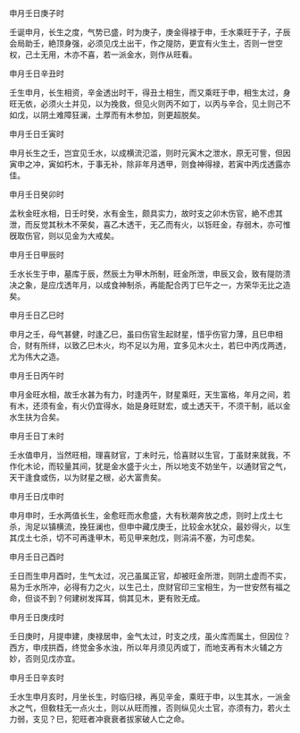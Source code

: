 申月壬日庚子时

壬诞申月，长生之度，气势已盛，时为庚子，庚金得禄于申，壬水乘旺于子，子辰会局助壬，絶顶身强，必须见戊土出干，作之隄防，更宜有火生土，否则一世空权，己土无用，木亦不喜，若一派金水，则作从旺看。

申月壬日辛丑时

壬生申月，长生相资，辛金透出时干，得丑土相生，而又乘旺于申，相生太过，身旺无依，必须火土并见，以为挽救，但见火则丙不如丁，以丙与辛合，见土则己不如戊，以阴土难障狂澜，土厚而有木参加，则更超脱矣。

申月壬日壬寅时

申月长生之壬，岂宜见壬水，以成横流氾滥，则时元寅木之泄水，原无可訾，但因寅申之冲，寅如朽木，于事无补，除非年月透甲，则食神得禄，若寅中丙戊透露亦佳。

申月壬日癸卯时

孟秋金旺水相，日壬时癸，水有金生，颇具实力，故时支之卯木伤官，絶不虑其泄，而反觉其秋木不荣矣，喜乙木透干，无乙而有火，以铄旺金，存弱木，亦可惟旣取伤官，则以见金为大戒矣。

申月壬日甲辰时

壬水长生于申，墓库于辰，然辰土为甲木所制，旺金所泄，申辰又会，致有隄防溃决之象，是应戊透年月，以成食神制杀，再能配合丙丁巳午之一，方荣华无比之造矣。

申月壬日乙巳时

申月之壬，母气甚健，时逢乙巳，虽曰伤官生起财星，惜乎伤官力薄，且巳申相合，财有所绊，以致乙巳木火，均不足以为用，宜多见木火土，若巳中丙戊两透，尤为伟大之造。

申月壬日丙午时

申月金旺水相，故壬水甚为有力，时逢丙午，财星乘旺，天生富格，年月之间，若有木，还须有金，有火仍宜得水，始是身旺财宏，或土透天干，不须干制，祇以金水生扶为合矣。

申月壬日丁未时

壬水值申月，当然旺相，理喜财官，丁未时元，恰喜财以生官，丁虽财来就我，不作化木论，而较量其间，犹是金水盛于火土，所以地支不妨坐午，以通财官之气，天干逢食或伤，以为财星之根，必大富贵矣。

申月壬日戊申时

申月申时，壬水两值长生，金愈旺而水愈盛，大有秋潮奔放之虑，则时上戊土七杀，洵足以镇横流，挽狂澜也，但申中藏戊庚壬，比较金水犹众，最妙得火，以生其戊土七杀，切不可再逢甲木，苟见甲来尅戊，则涓涓不塞，为可虑矣。

申月壬日己酉时

壬日而生申月酉时，生气太过，况己虽属正官，却被旺金所泄，则阴土虚而不实，易为壬水所冲，必得有力之火，以生己土，庶财官印三宝相生，为一世安然有福之命，但谈不到？何建树发挥耳，倘其见木，更有败无成。

申月壬日庚戌时

壬日庚时，月提申建，庚禄居申，金气太过，时支之戌，虽火库而属土，但因位？西方，申戌拱酉，终觉金多水浊，所以年月须见丙或丁，而地支再有木火辅之方妙，否则见戊亦宜。

申月壬日辛亥时

壬水生申月亥时，月坐长生，时临归禄，再见辛金，乘旺于申，以生其水，一派金水之气，但敎柱无一点火土，则以从旺而推，否则纵见火土官，亦须有力，若火土力弱，支见？巳，犯旺者冲衰衰者拔家破人亡之命。

